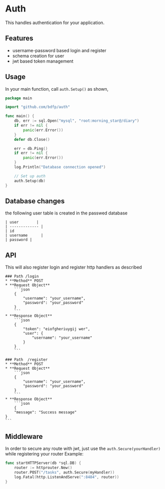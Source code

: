 # Auth
This handles authentication for your application.

## Features
* username-password based login and register
* schema creation for user
* jwt based token management

## Usage
In your main function, call `auth.Setup()` as shown,
```go
package main

import "github.com/bdfp/auth"

func main() {
    db, err := sql.Open("mysql", "root:morning_star@/diary")
	if err != nil {
		panic(err.Error())
	}
	defer db.Close()

	err = db.Ping()
	if err != nil {
		panic(err.Error())
	}
	log.Println("Database connection opened")

	// Set up auth
	auth.Setup(db)
}
```

## Database changes
the following user table is created in the passwed database

    | user        |
    | ------------- |
    | id
    | username      |
    | password |

 ## API
This will also register login and register http handlers as described

    ### Path /login
    * **Method** POST
    * **Request Object**
        ```json
        {
            "username": "your_username",
            "password": "your_password"
        }
        ```
    * **Response Object**
        ```json
        {
            "token": "eiofgheriuygij wer",
            "user": {
                "username": "your_username"
            }
        }
        ```

    ### Path  /register
    * **Method** POST
    * **Request Object**
        ```json
        {
            "username": "your_username",
            "password": "your_password"
        }
        ```
    * **Response Object**
        ```json
        {
        "message": "Success message"
    }
    ```

## Middleware
In order to secure any route with jwt, just use the `auth.Secure(yourHandler)` while registering your router
Example:
```go
func startHTTPServer(db *sql.DB) {
	router := httprouter.New()
	router.POST("/tasks", auth.Secure(myHandler))
	log.Fatal(http.ListenAndServe(":8484", router))
}
```


